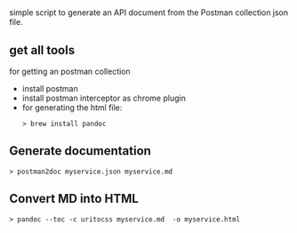 
#

simple script to generate an API document from the Postman collection json file.

## get all tools

for getting an postman collection

* install postman
* install postman interceptor as chrome plugin
* for generating the html file:
    ```
    > brew install pandoc
    ```



## Generate documentation

```
> postman2doc myservice.json myservice.md
```

## Convert MD into HTML

```
> pandoc --toc -c uritocss myservice.md  -o myservice.html
```
